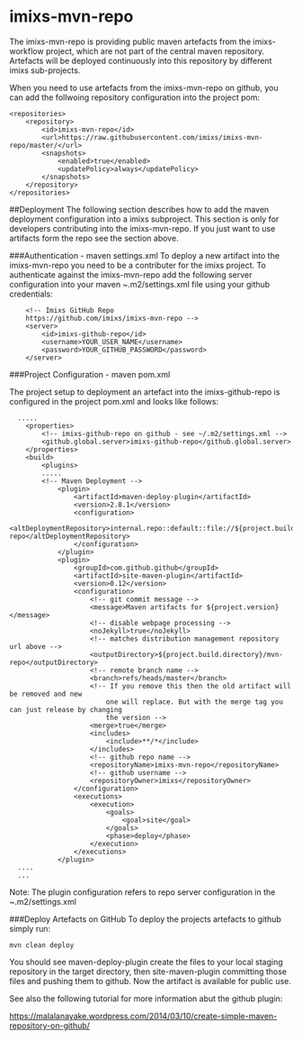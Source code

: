 # imixs-mvn-repo
The imixs-mvn-repo is providing public maven artefacts from the imixs-workflow project, which are not part of the central maven repository. Artefacts will be deployed continuously into this repository by different imixs sub-projects. 

When you need to use artefacts from the imixs-mvn-repo on github, you can add the follwoing repository configuration into the project pom:

    <repositories>
        <repository>
            <id>imixs-mvn-repo</id>
            <url>https://raw.githubusercontent.com/imixs/imixs-mvn-repo/master/</url>
            <snapshots>
                <enabled>true</enabled>
                <updatePolicy>always</updatePolicy>
            </snapshots>
        </repository>
    </repositories>


##Deployment
The following section describes how to add the maven deployment configuration into a imixs subproject. This section is only for developers contributing into the imixs-mvn-repo. If you just want to use artifacts form the repo see the section above.

###Authentication - maven settings.xml
To deploy a new artifact into the imixs-mvn-repo you need to be a contributer for the imixs project. To authenticate against the imixs-mvn-repo add the following server configuration into your maven ~.m2/settings.xml file using your github credentials:

    	<!-- Imixs GitHub Repo
    	https://github.com/imixs/imixs-mvn-repo -->
    	<server>
    		<id>imixs-github-repo</id>
    		<username>YOUR_USER_NAME</username>
    		<password>YOUR_GITHUB_PASSWORD</password>
    	</server>
  

###Project Configuration - maven pom.xml  

The project setup to deployment an artefact into the imixs-github-repo is configured in the project pom.xml and looks like follows:

      .....
      	<properties>
      		<!-- imixs-github-repo on github - see ~/.m2/settings.xml -->
          	<github.global.server>imixs-github-repo</github.global.server>
      	</properties>
      	<build>
      		<plugins>
      		.....
      		<!-- Maven Deployment -->
      			<plugin>
      				<artifactId>maven-deploy-plugin</artifactId>
      				<version>2.8.1</version>
      				<configuration>
      					<altDeploymentRepository>internal.repo::default::file://${project.build.directory}/mvn-repo</altDeploymentRepository>
      				</configuration>
      			</plugin>
      			<plugin>
      				<groupId>com.github.github</groupId>
      				<artifactId>site-maven-plugin</artifactId>
      				<version>0.12</version>
      				<configuration>
      					<!-- git commit message -->
      					<message>Maven artifacts for ${project.version}</message>
      					<!-- disable webpage processing -->
      					<noJekyll>true</noJekyll>
      					<!-- matches distribution management repository url above -->
      					<outputDirectory>${project.build.directory}/mvn-repo</outputDirectory>
      					<!-- remote branch name -->
      					<branch>refs/heads/master</branch>
      					<!-- If you remove this then the old artifact will be removed and new 
      						one will replace. But with the merge tag you can just release by changing 
      						the version -->
      					<merge>true</merge>
      					<includes>
      						<include>**/*</include>
      					</includes>
      					<!-- github repo name -->
      					<repositoryName>imixs-mvn-repo</repositoryName>
      					<!-- github username -->
      					<repositoryOwner>imixs</repositoryOwner>
      				</configuration>
      				<executions>
      					<execution>
      						<goals>
      							<goal>site</goal>
      						</goals>
      						<phase>deploy</phase>
      					</execution>
      				</executions>
      			</plugin>
      ....
      ...

Note: The plugin configuration refers to repo server configuration in the ~.m2/settings.xml

###Deploy Artefacts on GitHub
To deploy the projects artefacts to github simply run:

	mvn clean deploy 

You should see maven-deploy-plugin create the files to your local staging repository in the target directory, then site-maven-plugin committing those files and pushing them to github. Now the artifact is available for public use.

See also the following tutorial for more information abut the github plugin:

https://malalanayake.wordpress.com/2014/03/10/create-simple-maven-repository-on-github/
